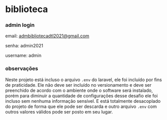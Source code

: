 # biblioteca

### admin login
email: admbibliotecadtl2021@gmail.com

senha: admin2021

username: admin

### observações
Neste projeto está incluso o arquivo `.env` do laravel, ele foi incluído por fins de praticidade. Ele não deve ser incluído no versionamento e deve ser preenchido de acordo com o ambiente onde o software será instalado, porém para diminuir a quantidade de configurações desse desafio ele foi incluso sem nenhuma informação sensível. E está totalmente desacoplado do projeto de forma que ele pode ser descarda e outro arquivo `.env` com outros valores válidos pode ser posto em seu lugar.

